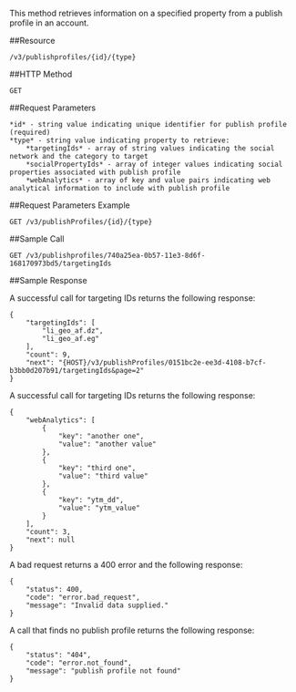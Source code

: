This method retrieves information on a specified property from a publish profile in an account.

##Resource

	/v3/publishprofiles/{id}/{type}

##HTTP Method

	GET

##Request Parameters

	*id* - string value indicating unique identifier for publish profile (required)
	*type* - string value indicating property to retrieve:
		*targetingIds* - array of string values indicating the social network and the category to target
		*socialPropertyIds* - array of integer values indicating social properties associated with publish profile
		*webAnalytics* - array of key and value pairs indicating web analytical information to include with publish profile

##Request Parameters Example

	GET /v3/publishProfiles/{id}/{type}

##Sample Call
```
GET /v3/publishprofiles/740a25ea-0b57-11e3-8d6f-168170973bd5/targetingIds
```

##Sample Response

A successful call for targeting IDs returns the following response:
```
{
    "targetingIds": [
        "li_geo_af.dz",
        "li_geo_af.eg"
    ],
    "count": 9,
    "next": "{HOST}/v3/publishProfiles/0151bc2e-ee3d-4108-b7cf-b3bb0d207b91/targetingIds&page=2"
}
```

A successful call for targeting IDs returns the following response:
```
{
    "webAnalytics": [
        {
            "key": "another one",
            "value": "another value"
        },
        {
            "key": "third one",
            "value": "third value"
        },
        {
            "key": "ytm_dd",
            "value": "ytm_value"
        }
    ],
    "count": 3,
    "next": null
}
```

A bad request returns a 400 error and the following response:
```
{
    "status": 400,
    "code": "error.bad_request",
    "message": "Invalid data supplied."
}
```

A call that finds no publish profile returns the following response:
```
{
    "status": "404",
    "code": "error.not_found",
    "message": "publish profile not found"
}
```
